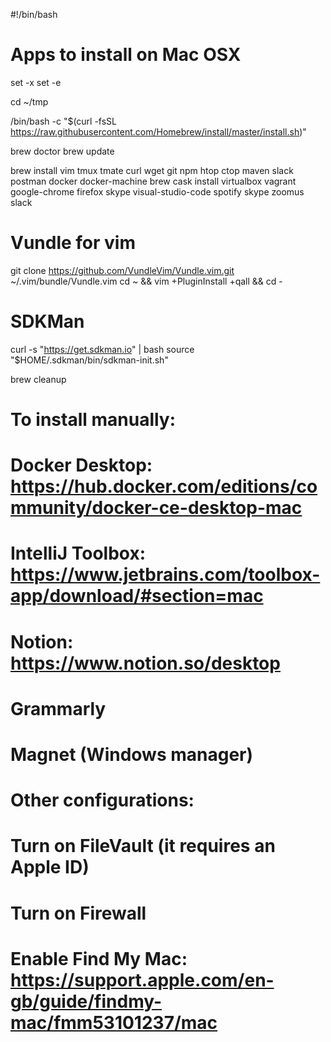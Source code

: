 #!/bin/bash
# Apps to install on Mac OSX

set -x
set -e

cd ~/tmp

/bin/bash -c "$(curl -fsSL https://raw.githubusercontent.com/Homebrew/install/master/install.sh)"

brew doctor
brew update

brew install vim tmux tmate curl wget git npm htop ctop maven slack postman docker docker-machine
brew cask install virtualbox vagrant google-chrome firefox skype visual-studio-code spotify skype zoomus slack

# Vundle for vim
git clone https://github.com/VundleVim/Vundle.vim.git ~/.vim/bundle/Vundle.vim
cd ~ && vim +PluginInstall +qall && cd -

# SDKMan
curl -s "https://get.sdkman.io" | bash
source "$HOME/.sdkman/bin/sdkman-init.sh"

brew cleanup

# To install manually:
#   Docker Desktop:   https://hub.docker.com/editions/community/docker-ce-desktop-mac
#   IntelliJ Toolbox: https://www.jetbrains.com/toolbox-app/download/#section=mac
#   Notion:           https://www.notion.so/desktop
#   Grammarly
# Magnet (Windows manager)

# Other configurations:
#   Turn on FileVault (it requires an Apple ID)
#   Turn on Firewall
#   Enable Find My Mac: https://support.apple.com/en-gb/guide/findmy-mac/fmm53101237/mac
